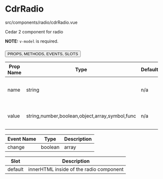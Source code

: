 # <span class="display-name">CdrRadio</span>


<span class="file">src/components/radio/cdrRadio.vue<span>


Cedar 2 component for radio

**NOTE:** `v-model` is required.

### <button class='title'>PROPS, METHODS, EVENTS, SLOTS</button>

Prop Name | Type | Default | Require | Description
--- | --- | --- | --- | ---
name | string | n/a | true | Sets the name of the radio. Required.
value | string,number,boolean,object,array,symbol,func | n/a | true | Sets the value of the radio. Required.

Event Name | Type | Description
--- | --- | ---
change | boolean|array | Selected radio value. Fires on section.

Slot | Description
--- | ---
default | innerHTML inside of the radio component

